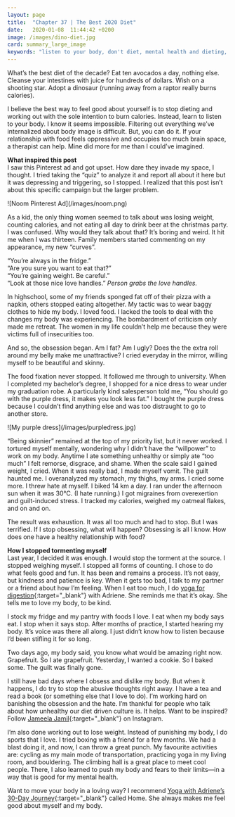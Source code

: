 ```yaml
---
layout: page
title:  "Chapter 37 | The Best 2020 Diet"
date:   2020-01-08  11:44:42 +0200
image: /images/dino-diet.jpg
card: summary_large_image
keywords: "listen to your body, don't diet, mental health and dieting, 2020 diet"
---
```

What’s the best diet of the decade? Eat ten avocados a day, nothing else. Cleanse your intestines with juice for hundreds of dollars. Wish on a shooting star. Adopt a dinosaur (running away from a raptor really burns calories). 

I believe the best way to feel good about yourself is to stop dieting and working out with the sole intention to burn calories. Instead, learn to listen to your body. I know it seems impossible. Filtering out everything we’ve internalized about body image is difficult. But, you can do it. If your relationship with food feels oppressive and occupies too much brain space, a therapist can help. Mine did more for me than I could’ve imagined.

**What inspired this post**  
I saw this Pinterest ad and got upset. How dare they invade my space, I thought. I tried taking the “quiz” to analyze it and report all about it here but it was depressing and triggering, so I stopped. I realized that this post isn’t about this specific campaign but the larger problem. 

<div class="image center" markdown="1">
![Noom Pinterest Ad](/images/noom.png)
</div>

As a kid, the only thing women seemed to talk about was losing weight, counting calories, and not eating all day to drink beer at the christmas party. I was confused. Why would they talk about that? It’s boring and weird.
It hit me when I was thirteen. Family members started commenting on my appearance, my new “curves”.

“You’re always in the fridge.”  
“Are you sure you want to eat that?”  
“You’re gaining weight. Be careful.”  
“Look at those nice love handles.” *Person grabs the love handles.*  

In highschool, some of my friends sponged fat off of their pizza with a napkin, others stopped eating altogether. My tactic was to wear baggy clothes to hide my body. I loved food. I lacked the tools to deal with the changes my body was experiencing. The bombardment of criticism only made me retreat. The women in my life couldn’t help me because they were victims full of insecurities too.

And so, the obsession began. Am I fat? Am I ugly? Does the the extra roll around my belly make me unattractive? I cried everyday in the mirror, willing myself to be beautiful and skinny.

The food fixation never stopped. It followed me through to university. When I completed my bachelor’s degree, I shopped for a nice dress to wear under my graduation robe. A particularly kind salesperson told me, “You should go with the purple dress, it makes you look less fat.” I bought the purple dress because I couldn’t find anything else and was too distraught to go to another store.

<div class="image center" markdown="1">
![My purple dress](/images/purpledress.jpg)
</div>

“Being skinnier” remained at the top of my priority list, but it never worked. I tortured myself mentally, wondering why I didn’t have the “willpower” to work on my body. Anytime I ate something unhealthy or simply ate “too much” I felt remorse, disgrace, and shame. When the scale said I gained weight, I cried. When it was really bad, I made myself vomit.
The guilt haunted me. I overanalyzed my stomach, my thighs, my arms. I cried some more. I threw hate at myself. I biked 14 km a day. I ran under the afternoon sun when it was 30°C. (I hate running.) I got migraines from overexertion and guilt-induced stress. I tracked my calories, weighed my oatmeal flakes, and on and on.

The result was exhaustion. It was all too much and had to stop. But I was terrified. If I stop obsessing, what will happen? Obsessing is all I know. How does one have a healthy relationship with food?

**How I stopped tormenting myself**  
Last year, I decided it was enough. I would stop the torment at the source. I stopped weighing myself. I stopped all forms of counting. I chose to do what feels good and fun. It has been and remains a process. It’s not easy, but kindness and patience is key. When it gets too bad, I talk to my partner or a friend about how I’m feeling. When I eat too much, I do [yoga for digestion](https://youtu.be/hbguV_f6XOo){:target="_blank"} with Adriene. She reminds me that it’s okay. She tells me to love my body, to be kind.

I stock my fridge and my pantry with foods I love. I eat when my body says eat. I stop when it says stop. After months of practice, I started hearing my body. It’s voice was there all along. I just didn’t know how to listen because I’d been stifling it for so long.

Two days ago, my body said, you know what would be amazing right now. Grapefruit. So I ate grapefruit. Yesterday, I wanted a cookie. So I baked some. The guilt was finally gone. 

I still have bad days where I obsess and dislike my body. But when it happens, I do try to stop the abusive thoughts right away. I have a tea and read a book (or something else that I love to do). I’m working hard on banishing the obsession and the hate. I’m thankful for people who talk about how unhealthy our diet driven culture is. It helps. Want to be inspired? Follow [Jameela Jamil](https://www.instagram.com/jameelajamilofficial/){:target="_blank"} on Instagram.

I’m also done working out to lose weight. Instead of punishing my body, I do sports that I love. I tried boxing with a friend for a few months. We had a blast doing it, and now, I can throw a great punch. My favourite activities are: cycling as my main mode of transportation, practicing yoga in my living room, and bouldering. The climbing hall is a great place to meet cool people. There, I also learned to push my body and fears to their limits—in a way that is good for my mental health.

Want to move your body in a loving way? I recommend [Yoga with Adriene’s 30-Day Journey](https://youtu.be/KWBfQjuwp4E){:target="_blank"} called Home. She always makes me feel good about myself and my body.
